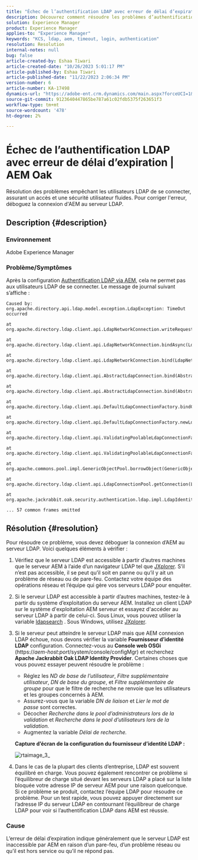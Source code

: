 ```yaml
---
title: "Échec de l’authentification LDAP avec erreur de délai d’expiration | AEM Oak"
description: Découvrez comment résoudre les problèmes d’authentification LDAP dans AEM.
solution: Experience Manager
product: Experience Manager
applies-to: "Experience Manager"
keywords: "KCS, ldap, aem, timeout, login, authentication"
resolution: Resolution
internal-notes: null
bug: false
article-created-by: Eshaa Tiwari
article-created-date: "10/26/2023 5:01:17 PM"
article-published-by: Eshaa Tiwari
article-published-date: "11/22/2023 2:06:34 PM"
version-number: 6
article-number: KA-17498
dynamics-url: "https://adobe-ent.crm.dynamics.com/main.aspx?forceUCI=1&pagetype=entityrecord&etn=knowledgearticle&id=ab0c6943-2174-ee11-9ae7-6045bd0063aa"
source-git-commit: 9123640447865be787a61c02fdb5375f263651f3
workflow-type: tm+mt
source-wordcount: '478'
ht-degree: 2%

---
```


# Échec de l’authentification LDAP avec erreur de délai d’expiration | AEM Oak


Résolution des problèmes empêchant les utilisateurs LDAP de se connecter, assurant un accès et une sécurité utilisateur fluides. Pour corriger l&#39;erreur, déboguez la connexion d&#39;AEM au serveur LDAP.

## Description {#description}


### <b>Environnement</b>

Adobe Experience Manager



### <b>Problème/Symptômes</b>

Après la configuration [Authentification LDAP via AEM](https://experienceleague.adobe.com/docs/experience-manager-65/administering/security/ldap-config.html?lang=en), cela ne permet pas aux utilisateurs LDAP de se connecter. Le message de journal suivant s’affiche :


```
Caused by: org.apache.directory.api.ldap.model.exception.LdapException: TimeOut occurred

at org.apache.directory.ldap.client.api.LdapNetworkConnection.writeRequest(LdapNetworkConnection.java:4106)

at org.apache.directory.ldap.client.api.LdapNetworkConnection.bindAsync(LdapNetworkConnection.java:1290)

at org.apache.directory.ldap.client.api.LdapNetworkConnection.bind(LdapNetworkConnection.java:1188)

at org.apache.directory.ldap.client.api.AbstractLdapConnection.bind(AbstractLdapConnection.java:127)

at org.apache.directory.ldap.client.api.AbstractLdapConnection.bind(AbstractLdapConnection.java:112)

at org.apache.directory.ldap.client.api.DefaultLdapConnectionFactory.bindConnection(DefaultLdapConnectionFactory.java:64)

at org.apache.directory.ldap.client.api.DefaultLdapConnectionFactory.newLdapConnection(DefaultLdapConnectionFactory.java:107)

at org.apache.directory.ldap.client.api.ValidatingPoolableLdapConnectionFactory.makeObject(ValidatingPoolableLdapConnectionFactory.java:133)

at org.apache.directory.ldap.client.api.ValidatingPoolableLdapConnectionFactory.makeObject(ValidatingPoolableLdapConnectionFactory.java:59)

at org.apache.commons.pool.impl.GenericObjectPool.borrowObject(GenericObjectPool.java:1188)

at org.apache.directory.ldap.client.api.LdapConnectionPool.getConnection(LdapConnectionPool.java:123)

at org.apache.jackrabbit.oak.security.authentication.ldap.impl.LdapIdentityProvider.connect(LdapIdentityProvider.java:771)

... 57 common frames omitted
```



## Résolution {#resolution}


Pour résoudre ce problème, vous devez déboguer la connexion d’AEM au serveur LDAP. Voici quelques éléments à vérifier :

1. Vérifiez que le serveur LDAP est accessible à partir d’autres machines que le serveur AEM à l’aide d’un navigateur LDAP tel que [JXplorer](https://jxplorer.org/). S’il n’est pas accessible, il se peut qu’il soit en panne ou qu’il y ait un problème de réseau ou de pare-feu. Contactez votre équipe des opérations réseau et l’équipe qui gère vos serveurs LDAP pour enquêter.
2. Si le serveur LDAP est accessible à partir d’autres machines, testez-le à partir du système d’exploitation du serveur AEM. Installez un client LDAP sur le système d&#39;exploitation AEM serveur et essayez d&#39;accéder au serveur LDAP à partir de celui-ci. Sous Linux, vous pouvez utiliser la variable [ldapsearch](https://access.redhat.com/documentation/en-us/red_hat_directory_server/11/html/administration_guide/examples-of-common-ldapsearches) . Sous Windows, utilisez [JXplorer](https://jxplorer.org/).
3. Si le serveur peut atteindre le serveur LDAP mais que AEM connexion LDAP échoue, nous devons vérifier la variable <b>Fournisseur d’identité LDAP</b> configuration. Connectez-vous au <b>Console web OSGi</b> (https://*aem-host:port*/system/console/configMgr) et recherchez <b>Apache Jackrabbit Oak LDAP Identity Provider</b>. Certaines choses que vous pouvez essayer peuvent résoudre le problème :

   - Réglez les *ND de base de l’utilisateur*, *Filtre supplémentaire utilisateur*, *DN de base du groupe*, et *Filtre supplémentaire de groupe* pour que le filtre de recherche ne renvoie que les utilisateurs et les groupes concernés à AEM.
   - Assurez-vous que la variable *DN de liaison* et *Lier le mot de passe* sont correctes.
   - Décocher *Recherche dans le pool d’administrateurs lors de la validation* et *Recherche dans le pool d’utilisateurs lors de la validation.*
   - Augmentez la variable *Délai de recherche.*

   <b>Capture d’écran de la configuration du fournisseur d’identité LDAP :</b>


   ![rtaimage_3_](https://helpx.adobe.com/content/dam/help/en/experience-manager/kb/LDAP-error/jcr%3acontent/main-pars/image/rtaimage_3_.png "rtaimage_3_")
4. Dans le cas de la plupart des clients d’entreprise, LDAP est souvent équilibré en charge. Vous pouvez également rencontrer ce problème si l’équilibreur de charge situé devant les serveurs LDAP a placé sur la liste bloquée votre adresse IP de serveur AEM pour une raison quelconque. Si ce problème se produit, contactez l’équipe LDAP pour résoudre ce problème. Pour un test rapide, vous pouvez appuyer directement sur l’adresse IP du serveur LDAP en contournant l’équilibreur de charge LDAP pour voir si l’authentification LDAP dans AEM est réussie.


### <b>Cause</b>

L’erreur de délai d’expiration indique généralement que le serveur LDAP est inaccessible par AEM en raison d’un pare-feu, d’un problème réseau ou qu’il est hors service ou qu’il ne répond pas.
